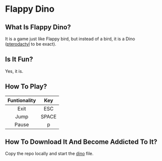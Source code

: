 # Flappy Dino
## What Is Flappy Dino?
It is a game just like Flappy bird, but instead of a bird, it is a Dino ([pterodactyl](https://en.wikipedia.org/wiki/Pterodactylus) to be exact).

## Is It Fun?
Yes, it is.

## How To Play?

| Funtionality | Key   |
| :----------: | :---: |
| Exit         | ESC   |
| Jump         | SPACE |
| Pause        | p     |

## How To Download It And Become Addicted To It?
Copy the repo locally and start the [dino](dino.py) file.

